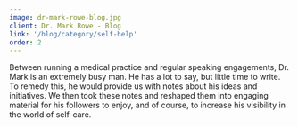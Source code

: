```yaml
---
image: dr-mark-rowe-blog.jpg
client: Dr. Mark Rowe - Blog
link: '/blog/category/self-help'
order: 2
---
```

Between running a medical practice and regular speaking engagements, Dr. Mark is an extremely busy man. He has a lot to say, but little time to write. To remedy this, he would provide us with notes about his ideas and initiatives. We then took these notes and reshaped them into engaging material for his followers to enjoy, and of course, to increase his visibility in the world of self-care.
